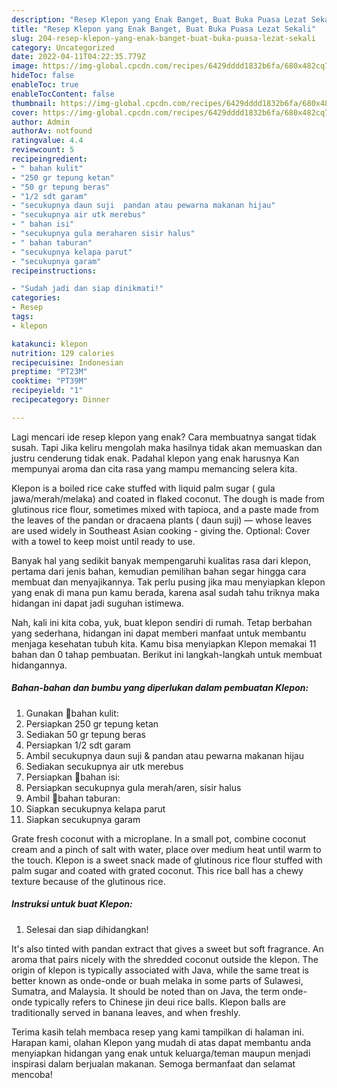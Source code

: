 ```yaml
---
description: "Resep Klepon yang Enak Banget, Buat Buka Puasa Lezat Sekali"
title: "Resep Klepon yang Enak Banget, Buat Buka Puasa Lezat Sekali"
slug: 204-resep-klepon-yang-enak-banget-buat-buka-puasa-lezat-sekali
category: Uncategorized
date: 2022-04-11T04:22:35.779Z
image: https://img-global.cpcdn.com/recipes/6429dddd1832b6fa/680x482cq70/klepon-foto-resep-utama.jpg
hideToc: false
enableToc: true
enableTocContent: false
thumbnail: https://img-global.cpcdn.com/recipes/6429dddd1832b6fa/680x482cq70/klepon-foto-resep-utama.jpg
cover: https://img-global.cpcdn.com/recipes/6429dddd1832b6fa/680x482cq70/klepon-foto-resep-utama.jpg
author: Admin
authorAv: notfound
ratingvalue: 4.4
reviewcount: 5
recipeingredient:
- " bahan kulit"
- "250 gr tepung ketan"
- "50 gr tepung beras"
- "1/2 sdt garam"
- "secukupnya daun suji  pandan atau pewarna makanan hijau"
- "secukupnya air utk merebus"
- " bahan isi"
- "secukupnya gula meraharen sisir halus"
- " bahan taburan"
- "secukupnya kelapa parut"
- "secukupnya garam"
recipeinstructions:

- "Sudah jadi dan siap dinikmati!"
categories:
- Resep
tags:
- klepon

katakunci: klepon 
nutrition: 129 calories
recipecuisine: Indonesian
preptime: "PT23M"
cooktime: "PT39M"
recipeyield: "1"
recipecategory: Dinner

---
```



Lagi mencari ide resep klepon yang enak? Cara membuatnya sangat tidak susah. Tapi Jika keliru mengolah maka hasilnya tidak akan memuaskan dan justru cenderung tidak enak. Padahal klepon yang enak harusnya Kan mempunyai aroma dan cita rasa yang mampu memancing selera kita.


Klepon is a boiled rice cake stuffed with liquid palm sugar ( gula jawa/merah/melaka) and coated in flaked coconut. The dough is made from glutinous rice flour, sometimes mixed with tapioca, and a paste made from the leaves of the pandan or dracaena plants ( daun suji) — whose leaves are used widely in Southeast Asian cooking - giving the. Optional: Cover with a towel to keep moist until ready to use.

Banyak hal yang sedikit banyak mempengaruhi kualitas rasa dari klepon, pertama dari jenis bahan, kemudian pemilihan bahan segar hingga cara membuat dan menyajikannya. Tak perlu pusing jika mau menyiapkan klepon yang enak di mana pun kamu berada, karena asal sudah tahu triknya maka hidangan ini dapat jadi suguhan istimewa.


Nah, kali ini kita coba, yuk, buat klepon sendiri di rumah. Tetap berbahan yang sederhana, hidangan ini dapat memberi manfaat untuk membantu menjaga kesehatan tubuh kita. Kamu bisa menyiapkan Klepon memakai 11 bahan dan 0 tahap pembuatan. Berikut ini langkah-langkah untuk membuat hidangannya.

<!--inarticleads1-->

##### Bahan-bahan dan bumbu yang diperlukan dalam pembuatan Klepon:

1. Gunakan  🍒bahan kulit:
1. Persiapkan 250 gr tepung ketan
1. Sediakan 50 gr tepung beras
1. Persiapkan 1/2 sdt garam
1. Ambil secukupnya daun suji &amp; pandan atau pewarna makanan hijau
1. Sediakan secukupnya air utk merebus
1. Persiapkan  🍒bahan isi:
1. Persiapkan secukupnya gula merah/aren, sisir halus
1. Ambil  🍒bahan taburan:
1. Siapkan secukupnya kelapa parut
1. Siapkan secukupnya garam


Grate fresh coconut with a microplane. In a small pot, combine coconut cream and a pinch of salt with water, place over medium heat until warm to the touch. Klepon is a sweet snack made of glutinous rice flour stuffed with palm sugar and coated with grated coconut. This rice ball has a chewy texture because of the glutinous rice. 

<!--inarticleads2-->

##### Instruksi untuk buat Klepon:


1. Selesai dan siap dihidangkan!

It&#39;s also tinted with pandan extract that gives a sweet but soft fragrance. An aroma that pairs nicely with the shredded coconut outside the klepon. The origin of klepon is typically associated with Java, while the same treat is better known as onde-onde or buah melaka in some parts of Sulawesi, Sumatra, and Malaysia. It should be noted than on Java, the term onde-onde typically refers to Chinese jin deui rice balls. Klepon balls are traditionally served in banana leaves, and when freshly. 

Terima kasih telah membaca resep yang kami tampilkan di halaman ini. Harapan kami, olahan Klepon yang mudah di atas dapat membantu anda menyiapkan hidangan yang enak untuk keluarga/teman maupun menjadi inspirasi dalam berjualan makanan. Semoga bermanfaat dan selamat mencoba!
